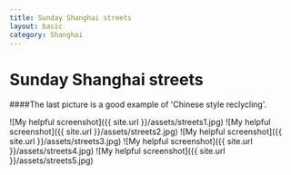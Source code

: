 ```yaml
---
title: Sunday Shanghai streets
layout: basic
category: Shanghai
---
```



Sunday Shanghai streets
=======================

####The last picture is a good example of 'Chinese style reclycling'.

![My helpful screenshot]({{ site.url }}/assets/streets1.jpg)
![My helpful screenshot]({{ site.url }}/assets/streets2.jpg)
![My helpful screenshot]({{ site.url }}/assets/streets3.jpg)
![My helpful screenshot]({{ site.url }}/assets/streets4.jpg)
![My helpful screenshot]({{ site.url }}/assets/streets5.jpg)




